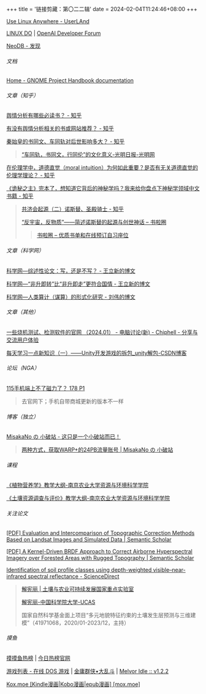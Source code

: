 +++
title = '链接剪藏：第〇二二辑'
date = 2024-02-04T11:24:46+08:00
+++

[Use Linux Anywhere - UserLAnd](https://userland.tech/)

[LINUX DO](https://linux.do/) | [OpenAI Developer Forum](https://community.openai.com/)

[NeoDB - 发现](https://neodb.social/discover/)

<!--more-->

###### 文档

[Home - GNOME Project Handbook documentation](https://handbook.gnome.org/)

###### 文章（知乎）

[舆情分析有哪些必读书？ - 知乎](https://www.zhihu.com/question/56437016)

[有没有舆情分析相关的书或网站推荐？ - 知乎](https://www.zhihu.com/question/48437812)

[秦始皇的书同文、车同轨对后世影响多大？ - 知乎](https://www.zhihu.com/question/52109132)

> [“车同轨，书同文，行同伦”的文化意义-光明日报-光明网](https://epaper.gmw.cn/gmrb/html/2017-10/23/nw.D110000gmrb_20171023_1-15.htm)

[在伦理学中，道德直觉（moral intuition）为何如此重要？是否有无关道德直觉的伦理学理论？ - 知乎](https://www.zhihu.com/question/62121443)

[《诡秘之主》完本了，想知道它背后的神秘学吗？我来给你盘点下神秘学领域中文书籍 - 知乎](https://zhuanlan.zhihu.com/p/400076545)

> [共济会起源（二）诺斯替、圣殿骑士 - 知乎](https://zhuanlan.zhihu.com/p/486502934)
>
> [“反宇宙，反物质”——简述诺斯替的起源与创世神话 – 书啦圈](https://www.shulaquan.com/2017/05/27/%E5%8F%8D%E5%AE%87%E5%AE%99%EF%BC%8C%E5%8F%8D%E7%89%A9%E8%B4%A8-%E7%AE%80%E8%BF%B0%E8%AF%BA%E6%96%AF%E6%9B%BF%E7%9A%84%E8%B5%B7%E6%BA%90%E4%B8%8E%E5%88%9B%E4%B8%96/)
>
> > [书啦圈 – 优质书单和在线预订自习座位](https://shulaquan.com/)

###### 文章（科学网）

[科学网—综述性论文：写，还是不写？ - 王立新的博文](https://blog.sciencenet.cn/blog-2999994-1419919.html)

[科学网—“非升即转”比“非升即走”更符合国情 - 王立新的博文](https://blog.sciencenet.cn/home.php?mod=space&uid=2999994&do=blog&id=1290377)

[科学网—人类算计（谋算）的形式化研究 - 刘伟的博文](https://blog.sciencenet.cn/blog-40841-1419846.html)

###### 文章（其他）

[一些烧机测试、检测软件的官网 （2024.01） - 电脑讨论(新) - Chiphell - 分享与交流用户体验](https://www.chiphell.com/forum.php?mod=viewthread&tid=2183907)

[每天学习一点新知识（一）——Unity开发游戏的拆包_unity解包-CSDN博客](https://blog.csdn.net/chuo_xiaowei/article/details/105024789)

###### 论坛（NGA）

[115手机端上不了磁力了？ 178 P1](https://nga.178.com/read.php?tid=39183504)

> 去官网下；手机自带商城更新的版本不一样

###### 博客（独立）

[MisakaNo の 小破站 - 这只是一个小破站而已！](https://blog.misaka.rest/)

> [两种方式，获取WARP+的24PB流量账号 | MisakaNo の 小破站](https://blog.misaka.rest/2023/03/19/warp-24pb/)

###### 课程

[《植物营养学》教学大纲-南京农业大学资源与环境科学学院](https://re.njau.edu.cn/info/1054/6929.htm)

[《土壤资源调查与评价》教学大纲-南京农业大学资源与环境科学学院](https://re.njau.edu.cn/info/1054/6919.htm)

###### 关注论文

[[PDF] Evaluation and Intercomparison of Topographic Correction Methods Based on Landsat Images and Simulated Data | Semantic Scholar](https://www.semanticscholar.org/paper/Evaluation-and-Intercomparison-of-Topographic-Based-Ma-He/4b3f9611862950e6ed8793067350630ef1509307?utm_source=topic_pages_prototype)

[[PDF] A Kernel-Driven BRDF Approach to Correct Airborne Hyperspectral Imagery over Forested Areas with Rugged Topography | Semantic Scholar](https://www.semanticscholar.org/paper/A-Kernel-Driven-BRDF-Approach-to-Correct-Airborne-Jia-Pang/c7e296c0e2f52f7394ffda8de35a2c4db44caa95?utm_source=topic_pages_prototype)

[Identification of soil profile classes using depth-weighted visible–near-infrared spectral reflectance - ScienceDirect](https://www.sciencedirect.com/science/article/abs/pii/S0016706117318591)

> [解宪丽 | 土壤与农业可持续发展国家重点实验室](http://www.ssa.ac.cn/?page_id=2262&um_user=xiexianli)
>
> [解宪丽-中国科学院大学-UCAS](https://people.ucas.ac.cn/~0068238)
>
> 国家自然科学基金面上项目“多元地貌特征约束的土壤发生层预测与三维建模”（41971068，2020/01-2023/12，主持）

###### 摸鱼

[摸摸鱼热榜](https://momoyu.cc/) | [今日热榜官网](https://tophub.today/)

[游戏列表 - 在线 DOS 游戏](https://dos.lol/games/) | [金庸群侠•大乱斗](https://zhouxiaobo1990.gitee.io/jyf/) | [Melvor Idle :: v1.2.2](https://melvoridle.com/)

[Kox.moe [Kindle漫画|Kobo漫画|epub漫画] [mox.moe]](https://mox.moe/)